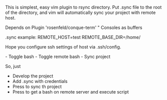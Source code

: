 This is simplest, easy  vim plugin to rsync directory.
Put .sync file to the root of the directory, 
and vim will automatically sync your project with remote host.

Depends on 
Plugin 'rosenfeld/conque-term'          " Consoles as buffers

.sync example:
REMOTE_HOST=test
REMOTE_BASE_DIR=/home/<username>

Hope you configure ssh settings of host via .ssh/config.

<F5> - Toggle bash
<F6> - Toggle remote bash
<F7> - Sync project

So, just 
* Develop the project
* Add .sync with credentials
* Press <F7> to sync th project
* Press <F6> to get a bash on remote server and execute script


